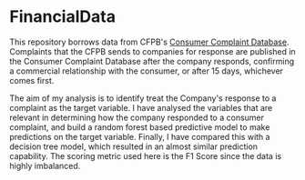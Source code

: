 # FinancialData

This repository borrows data from CFPB's [Consumer Complaint Database](https://www.consumerfinance.gov/data-research/consumer-complaints/#download-the-data). 
Complaints that the CFPB sends to companies for response are published in the Consumer Complaint Database after the company responds, confirming a commercial relationship with the consumer, or after 15 days, whichever comes first.

The aim of my analysis is to identify treat the Company's response to a complaint as the target variable. I have analysed the variables that are relevant in determining how the company responded to a consumer complaint, and build a random forest based predictive model to make predictions on the target variable. Finally, I have compared this with a decision tree model, which resulted in an almost similar prediction capability. The scoring metric used here is the F1 Score since the data is highly imbalanced.
